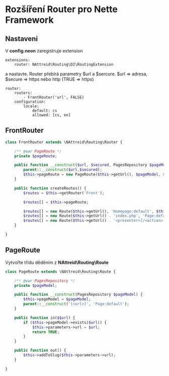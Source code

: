 # Rozšíření Router pro Nette Framework

## Nastaveni
V **config.neon** zaregistruje extension
```neon
extensions:
    router: NAttreid\Routing\DI\RoutingExtension
```

a nastavte. Router přebírá parametry $url a $sercure. $url => adresa, $secure => https nebo http (TRUE => https)
```neon
router:
    routers:
        - FrontRouter('url', FALSE)
    configuration: 
        locale:
            default: cs
            allowed: [cs, en]
```

## FrontRouter
```php
class FrontRouter extends \NAttreid\Routing\Router {

    /** @var PageRoute */
    private $pageRoute;

    public function __construct($url, $secured, PagesRepository $pageModel) {
        parent::__construct($url,$secured);
        $this->pageRoute = new PageRoute($this->getUrl(), $pageModel, $this->getFlag());
    }

    public function createRoutes() {
        $routes = $this->getRouter('Front');

        $routes[] = $this->pageRoute;

        $routes[] = new Route($this->getUrl(), 'Homepage:default', $this->getFlag());
        $routes[] = new Route($this->getUrl() . 'index.php', 'Page:default', Route::ONE_WAY);
        $routes[] = new Route($this->getUrl() . '<presenter>[/<action>]', 'Page:default', $this->getFlag());
    }

}
```

## PageRoute

Vytvořte třídu děděním z **NAttreid\Routing\Route**
```php
class PageRoute extends \NAttreid\Routing\Route {

    /** @var PagesRepository */
    private $pageModel;

    public function __construct(PagesRepository $pageModel) {
        $this->pageModel = $pageModel;
        parent::__construct('[<url>]', 'Page:default');
    }

    public function in($$url) {
        if ($this->pageModel->exists($url)) {
            $this->parameters->url = $url;
            return TRUE;
        }
    }

    public function out() {
        $this->addToSlug($this->parameters->url);
    }

}
```